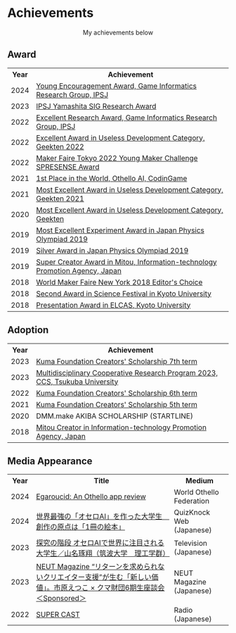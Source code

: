 # Achievements

<div style="text-align:center">
    My achievements below
</div>


## Award

<div class="table_wrapper"><table><tbody>
<tr>
<th>Year</th><th>Achievement</th>
</tr>
<tr>
<td>2024</td>
<td><a href="https://www.ipsj.or.jp/award/gi-award1.html" target="_blank" el="”noopener" noreferrer”="">Young Encouragement Award, Game Informatics Research Group, IPSJ</a></td>
</tr>
<tr>
<td>2023</td>
<td><a href="https://www.ipsj.or.jp/award/yamashita2023.html" target="_blank" el="”noopener" noreferrer”="">IPSJ Yamashita SIG Research Award</a></td>
</tr>
<tr>
<td>2022</td>
<td><a href="https://www.ipsj.or.jp/award/gi-award2.html" target="_blank" el="”noopener" noreferrer”="">Excellent Research Award, Game Informatics Research Group, IPSJ</a></td>
</tr>
<tr>
<td>2022</td>
<td><a href="https://talent.supporterz.jp/geekten/2022/" target="_blank" el=”noopener noreferrer”>Excellent Award in Useless Development Category, Geekten 2022</a></td>
</tr>
<tr>
<td>2022</td>
<td><a href="https://makezine.jp/event/makerfaire/ymc2022/" target="_blank" el=”noopener noreferrer”>Maker Faire Tokyo 2022 Young Maker Challenge SPRESENSE Award</a></td>
</tr>
<tr>
<td>2021</td>
<td><a href="https://www.codingame.com/multiplayer/bot-programming/othello-1" target="_blank" el=”noopener noreferrer”>1st Place in the World, Othello AI, CodinGame</a></td>
</tr>
<tr>
<td>2021</td>
<td><a href="https://talent.supporterz.jp/geekten/2021/" target="_blank" el=”noopener noreferrer”>Most Excellent Award in Useless Development Category, Geekten 2021</a></td>
</tr>
<tr>
<td>2020</td>
<td><a href="https://talent.supporterz.jp/geekten/2020/" target="_blank" el=”noopener noreferrer”>Most Excellent Award in Useless Development Category, Geekten</a></td>
</tr>
<tr>
<td>2019</td>
<td><a href="http://www.jpho.jp/2019/prizes at phy-chal-2019.pdf" target="_blank" el=”noopener noreferrer”>Most Excellent Experiment Award in Japan Physics Olympiad 2019</a></td>
</tr>
<tr>
<td>2019</td>
<td><a href="http://www.jpho.jp/2019/prizes at phy-chal-2019.pdf" target="_blank" el=”noopener noreferrer”>Silver Award in Japan Physics Olympiad 2019</a></td>
</tr>
<tr>
<td>2019</td>
<td><a href="https://www.ipa.go.jp/jinzai/mitou/it/supercreator-list.html" target="_blank" el=”noopener noreferrer”>Super Creator Award in Mitou, Information-technology Promotion Agency, Japan</a></td>
</tr>
<tr>
<td>2018</td>
<td><a href="https://makerfaire.com/maker/entry/67738/" target="_blank" el=”noopener noreferrer”>World Maker Faire New York 2018 Editor's Choice</a></td>
</tr>
<tr>
<td>2018</td>
<td><a href="https://www.kyoto-u.ac.jp/ja/news/2018-04-09-0" target="_blank" el=”noopener noreferrer”>Second Award in Science Festival in Kyoto University</a></td>
</tr>
<tr>
<td>2018</td>
<td><a href="https://www.kyoto-u.ac.jp/ja/news/2018-03-09-0" target="_blank" el=”noopener noreferrer”>Presentation Award in ELCAS, Kyoto University</a></td>
</tr>
</tbody></table></div>



## Adoption

<div class="table_wrapper"><table><tbody>
<tr>
<th>Year</th><th>Achievement</th>
</tr>
<tr>
<td>2023</td>
<td><a href="https://kuma-foundation.org/student/takuto-yamana/" target="_blank" el=”noopener noreferrer”>Kuma Foundation Creators' Scholarship 7th term</a></td>
</tr>
<tr>
<td>2023</td>
<td><a href="https://project.ccs.tsukuba.ac.jp/event/24/contributions/439/" target="_blank" el="”noopener" noreferrer”="">Multidisciplinary Cooperative Research Program 2023, CCS, Tsukuba University</a></td>
</tr>
<tr>
<td>2022</td>
<td><a href="https://kuma-foundation.org/student/takuto-yamana/" target="_blank" el=”noopener noreferrer”>Kuma Foundation Creators' Scholarship 6th term</a></td>
</tr>
<tr>
<td>2021</td>
<td><a href="https://kuma-foundation.org/student/takuto-yamana/" target="_blank" el=”noopener noreferrer”>Kuma Foundation Creators' Scholarship 5th term</a></td>
</tr>
<tr>
<td>2020</td>
<td>DMM.make AKIBA SCHOLARSHIP (STARTLINE)</td>
</tr>
<tr>
<td>2018</td>
<td><a href="https://www.ipa.go.jp/jinzai/mitou/it/2018/gaiyou_s-5.html" target="_blank" el=”noopener noreferrer”>Mitou Creator in Information-technology Promotion Agency, Japan</a></td>
</tr>
</tbody></table></div>




## Media Appearance

<div class="table_wrapper"><table><tbody>
<tr>
<th>Year</th><th>Title</th><th>Medium</th>
</tr>
<tr>
<td>2024</td>
<td><a href="https://www.worldothello.org/news/354/egaroucid-an-othello-app-review" target="_blank" el="”noopener" noreferrer”="">Egaroucid: An Othello app review</a></td>
<td>World Othello Federation</td>
</tr>
<tr>
<td>2024</td>
<td><a href="https://web.quizknock.com/othello-ai" target="_blank" el="”noopener" noreferrer”="">世界最強の「オセロAI」を作った大学生　創作の原点は「1冊の絵本」</a></td>
<td>QuizKnock Web (Japanese)</td>
</tr>
<tr>
<td>2023</td>
<td><a href="https://www.tv-tokyo.co.jp/tankyunokaidan/backnumber/index.html?trgt=20230720" target="_blank" el="”noopener" noreferrer”="">探究の階段 オセロAIで世界に注目される大学生／山名琢翔（筑波大学　理工学群）</a></td>
<td>Television (Japanese)</td>
</tr>
<tr>
<td>2023</td>
<td><a href="https://neutmagazine.com/interview_kumafoundation_2023" target="_blank" el="”noopener" noreferrer”="">NEUT Magazine “リターンを求められないクリエイター支援”が生む「新しい価値」。市原えつこ × クマ財団6期生座談会＜Sponsored＞</a></td>
<td>NEUT Magazine (Japanese)</td>
</tr>
<tr>
<td>2022</td>
<td><a href="https://zip-fm.co.jp/programs/6e68fe9e-29bd-49c0-aec6-ab27c7320248" target="_blank" el="”noopener" noreferrer”="">SUPER CAST</a></td>
<td>Radio (Japanese)</td>
</tr>
</tbody></table></div>
